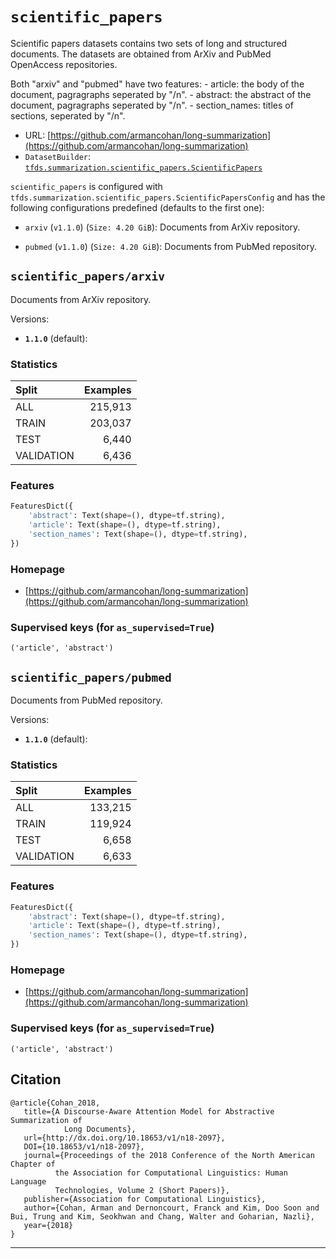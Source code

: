 <div itemscope itemtype="http://schema.org/Dataset">
  <div itemscope itemprop="includedInDataCatalog" itemtype="http://schema.org/DataCatalog">
    <meta itemprop="name" content="TensorFlow Datasets" />
  </div>

  <meta itemprop="name" content="scientific_papers" />
  <meta itemprop="description" content="&#10;Scientific papers datasets contains two sets of long and structured documents.&#10;The datasets are obtained from ArXiv and PubMed OpenAccess repositories.&#10;&#10;Both &quot;arxiv&quot; and &quot;pubmed&quot; have two features:&#10;  - article: the body of the document, pagragraphs seperated by &quot;/n&quot;.&#10;  - abstract: the abstract of the document, pagragraphs seperated by &quot;/n&quot;.&#10;  - section_names: titles of sections, seperated by &quot;/n&quot;.&#10;&#10;&#10;&#10;To use this dataset:&#10;&#10;```python&#10;import tensorflow_datasets as tfds&#10;&#10;ds = tfds.load(&#x27;scientific_papers&#x27;, split=&#x27;train&#x27;)&#10;for ex in ds.take(4):&#10;  print(ex)&#10;```&#10;&#10;See [the guide](https://www.tensorflow.org/datasets/overview) for more&#10;informations on [tensorflow_datasets](https://www.tensorflow.org/datasets).&#10;&#10;" />
  <meta itemprop="url" content="https://www.tensorflow.org/datasets/catalog/scientific_papers" />
  <meta itemprop="sameAs" content="https://github.com/armancohan/long-summarization" />
  <meta itemprop="citation" content="&#10;@article{Cohan_2018,&#10;   title={A Discourse-Aware Attention Model for Abstractive Summarization of&#10;            Long Documents},&#10;   url={http://dx.doi.org/10.18653/v1/n18-2097},&#10;   DOI={10.18653/v1/n18-2097},&#10;   journal={Proceedings of the 2018 Conference of the North American Chapter of&#10;          the Association for Computational Linguistics: Human Language&#10;          Technologies, Volume 2 (Short Papers)},&#10;   publisher={Association for Computational Linguistics},&#10;   author={Cohan, Arman and Dernoncourt, Franck and Kim, Doo Soon and Bui, Trung and Kim, Seokhwan and Chang, Walter and Goharian, Nazli},&#10;   year={2018}&#10;}&#10;" />
</div>

# `scientific_papers`

Scientific papers datasets contains two sets of long and structured documents.
The datasets are obtained from ArXiv and PubMed OpenAccess repositories.

Both "arxiv" and "pubmed" have two features: - article: the body of the
document, pagragraphs seperated by "/n". - abstract: the abstract of the
document, pagragraphs seperated by "/n". - section_names: titles of sections,
seperated by "/n".

*   URL:
    [https://github.com/armancohan/long-summarization](https://github.com/armancohan/long-summarization)
*   `DatasetBuilder`:
    [`tfds.summarization.scientific_papers.ScientificPapers`](https://github.com/tensorflow/datasets/tree/master/tensorflow_datasets/summarization/scientific_papers.py)

`scientific_papers` is configured with
`tfds.summarization.scientific_papers.ScientificPapersConfig` and has the
following configurations predefined (defaults to the first one):

*   `arxiv` (`v1.1.0`) (`Size: 4.20 GiB`): Documents from ArXiv repository.

*   `pubmed` (`v1.1.0`) (`Size: 4.20 GiB`): Documents from PubMed repository.

## `scientific_papers/arxiv`
Documents from ArXiv repository.

Versions:

*   **`1.1.0`** (default):

### Statistics

Split      | Examples
:--------- | -------:
ALL        | 215,913
TRAIN      | 203,037
TEST       | 6,440
VALIDATION | 6,436

### Features
```python
FeaturesDict({
    'abstract': Text(shape=(), dtype=tf.string),
    'article': Text(shape=(), dtype=tf.string),
    'section_names': Text(shape=(), dtype=tf.string),
})
```

### Homepage

*   [https://github.com/armancohan/long-summarization](https://github.com/armancohan/long-summarization)

### Supervised keys (for `as_supervised=True`)
`('article', 'abstract')`

## `scientific_papers/pubmed`
Documents from PubMed repository.

Versions:

*   **`1.1.0`** (default):

### Statistics

Split      | Examples
:--------- | -------:
ALL        | 133,215
TRAIN      | 119,924
TEST       | 6,658
VALIDATION | 6,633

### Features
```python
FeaturesDict({
    'abstract': Text(shape=(), dtype=tf.string),
    'article': Text(shape=(), dtype=tf.string),
    'section_names': Text(shape=(), dtype=tf.string),
})
```

### Homepage

*   [https://github.com/armancohan/long-summarization](https://github.com/armancohan/long-summarization)

### Supervised keys (for `as_supervised=True`)
`('article', 'abstract')`

## Citation
```
@article{Cohan_2018,
   title={A Discourse-Aware Attention Model for Abstractive Summarization of
            Long Documents},
   url={http://dx.doi.org/10.18653/v1/n18-2097},
   DOI={10.18653/v1/n18-2097},
   journal={Proceedings of the 2018 Conference of the North American Chapter of
          the Association for Computational Linguistics: Human Language
          Technologies, Volume 2 (Short Papers)},
   publisher={Association for Computational Linguistics},
   author={Cohan, Arman and Dernoncourt, Franck and Kim, Doo Soon and Bui, Trung and Kim, Seokhwan and Chang, Walter and Goharian, Nazli},
   year={2018}
}
```

--------------------------------------------------------------------------------
